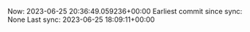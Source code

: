Now: 2023-06-25 20:36:49.059236+00:00 Earliest commit since sync: None Last sync: 2023-06-25 18:09:11+00:00
